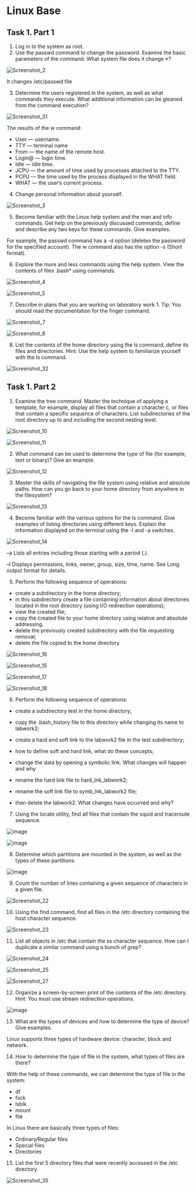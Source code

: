# Linux Base
## Task 1. Part 1
1) Log in to the system as root.
2) Use the passwd command to change the password. Examine the basic
parameters of the command. What system file does it change *?

![Screenshot_2](https://user-images.githubusercontent.com/109180406/179379415-b30c536a-a0fe-41bd-b8ce-4ded693f63ff.png)

It changes /etc/passwd file

3) Determine the users registered in the system, as well as what commands they
execute. What additional information can be gleaned from the command
execution?

![Screenshot_31](https://user-images.githubusercontent.com/109180406/179379411-d92aa677-87d1-40e7-b63d-d938f5c81b8d.png)

The results of the w command:

- User ⁠— username.
- TTY ⁠— terminal name
- From ⁠— the name of the remote host.
- Login@ ⁠— login time.
- Idle ⁠— idle time.
- JCPU ⁠— the amount of time used by processes attached to the TTY.
- PCPU ⁠— the time used by the process displayed in the WHAT field.
- WHAT ⁠— the user’s current process.

4) Change personal information about yourself.

![Screenshot_3](https://user-images.githubusercontent.com/109180406/179375479-4073cbef-106b-45cc-b362-4753567b0aba.png)

5) Become familiar with the Linux help system and the man and info commands.
Get help on the previously discussed commands, define and describe any two
keys for these commands. Give examples.

For example, the passwd command has a -d option (deletes the password for the specified account). The w command also has the option -s (Short format).

6) Explore the more and less commands using the help system. View the contents
of files .bash* using commands.

![Screenshot_4](https://user-images.githubusercontent.com/109180406/179375494-30e3e35a-f0d5-4ce5-b9c9-335d7fa60f29.png)

![Screenshot_5](https://user-images.githubusercontent.com/109180406/179375513-2eca92c5-56dc-4d59-9ced-64f1a831acba.png)


7) Describe in plans that you are working on laboratory work 1. Tip: You should
read the documentation for the finger command.

![Screenshot_7](https://user-images.githubusercontent.com/109180406/179375567-fbfef6bf-e325-47be-8b34-8dc82cc5f74e.png)

![Screenshot_8](https://user-images.githubusercontent.com/109180406/179375570-b057866c-c473-4349-81eb-07df32f474e2.png)

8) List the contents of the home directory using the ls command, define its files
and directories. Hint: Use the help system to familiarize yourself with the ls
command.

![Screenshot_32](https://user-images.githubusercontent.com/109180406/179375611-fb63b6a8-0a1b-4c01-8534-e1057172c5f2.png)

## Task 1. Part 2
1) Examine the tree command. Master the technique of applying a template, for
example, display all files that contain a character c, or files that contain a
specific sequence of characters. List subdirectories of the root directory up to
and including the second nesting level.

![Screenshot_10](https://user-images.githubusercontent.com/109180406/179375749-6c3d800e-69e9-4934-9095-186305c125c6.png)

![Screenshot_11](https://user-images.githubusercontent.com/109180406/179375750-1ea55533-bdfe-4cc1-8b7c-b047de495a5e.png)

2) What command can be used to determine the type of file (for example, text or
binary)? Give an example.

![Screenshot_12](https://user-images.githubusercontent.com/109180406/179375756-04526c63-f782-4861-8725-e02e360aa4bf.png)

3) Master the skills of navigating the file system using relative and absolute paths.
How can you go back to your home directory from anywhere in the filesystem?

![Screenshot_13](https://user-images.githubusercontent.com/109180406/179375764-a6d52a60-902f-427d-898c-5bd5a750cd05.png)

4) Become familiar with the various options for the ls command. Give examples
of listing directories using different keys. Explain the information displayed on
the terminal using the -l and -a switches.

![Screenshot_14](https://user-images.githubusercontent.com/109180406/179375774-a1bfeefa-12a2-497b-b2d5-b52603dc1629.png)

–a
Lists all entries including those starting with a period (.).

–l
Displays permissions, links, owner, group, size, time, name. See Long output format for details.

5) Perform the following sequence of operations:
- create a subdirectory in the home directory;
- in this subdirectory create a file containing information about directories
located in the root directory (using I/O redirection operations);
- view the created file;
- copy the created file to your home directory using relative and absolute
addressing.
- delete the previously created subdirectory with the file requesting removal;
- delete the file copied to the home directory.

![Screenshot_16](https://user-images.githubusercontent.com/109180406/179375885-2bbb0fe5-13bd-4d53-a3f8-5f9176d19b3b.png)

![Screenshot_15](https://user-images.githubusercontent.com/109180406/179375890-9e9fe08b-e2a3-4525-ae25-bf3d4b460e3d.png)

![Screenshot_17](https://user-images.githubusercontent.com/109180406/179375896-e3559ad5-cfef-4583-964d-1c53be1926ff.png)

![Screenshot_18](https://user-images.githubusercontent.com/109180406/179375898-51eb8fdb-ae14-4627-8805-4d0a1ecfd4ea.png)

6) Perform the following sequence of operations:
- create a subdirectory test in the home directory;

- copy the .bash_history file to this directory while changing its name to
labwork2;
- create a hard and soft link to the labwork2 file in the test subdirectory;
- how to define soft and hard link, what do these
concepts;
- change the data by opening a symbolic link. What changes will happen and
why
- rename the hard link file to hard_lnk_labwork2;
- rename the soft link file to symb_lnk_labwork2 file;
- then delete the labwork2. What changes have occurred and why?
7) Using the locate utility, find all files that contain the squid and traceroute
sequence.

![image](https://user-images.githubusercontent.com/109180406/179427163-f07f792a-8f10-4106-b627-737847c6d443.png)

![image](https://user-images.githubusercontent.com/109180406/179427196-570457eb-4cd1-4494-a118-43df27108888.png)


8) Determine which partitions are mounted in the system, as well as the types of
these partitions.

![image](https://user-images.githubusercontent.com/109180406/179426688-403c4ae5-37ee-4004-99c8-a42f054f3db5.png)

9) Count the number of lines containing a given sequence of characters in a given
file.

![Screenshot_22](https://user-images.githubusercontent.com/109180406/179375919-6a99646f-cbb3-40a7-8fa7-9f39b0073128.png)

10) Using the find command, find all files in the /etc directory containing the
host character sequence.

![Screenshot_23](https://user-images.githubusercontent.com/109180406/179375924-573b5255-b858-421f-b40e-25a905d39039.png)

11) List all objects in /etc that contain the ss character sequence. How can I
duplicate a similar command using a bunch of grep?

![Screenshot_24](https://user-images.githubusercontent.com/109180406/179375929-e447fa86-be6a-4008-8ea6-1076254f4275.png)

![Screenshot_25](https://user-images.githubusercontent.com/109180406/179375936-c3844a16-9a5a-4bcc-bc7a-49841e77488e.png)

![Screenshot_27](https://user-images.githubusercontent.com/109180406/179375950-ba3f9bb2-557b-4330-a42b-3a2538c2e0c1.png)

12) Organize a screen-by-screen print of the contents of the /etc directory. Hint:
You must use stream redirection operations.

![image](https://user-images.githubusercontent.com/109180406/179426814-f9f38b97-a308-4e00-8b7c-7b52351941f4.png)

13) What are the types of devices and how to determine the type of device? Give examples.

Linux supports three types of hardware device: character, block and network.

14) How to determine the type of file in the system, what types of files are there?

With the help of these commands, we can determine the type of file in the system:

- df
- fsck
- lsblk
- mount
- file

In Linux there are basically three types of files:

- Ordinary/Regular files
- Special files
- Directories

15) List the first 5 directory files that were recently accessed in the /etc
directory.

![Screenshot_35](https://user-images.githubusercontent.com/109180406/179379672-59463a84-4c7d-4b5b-ba14-caf48025b677.png)



